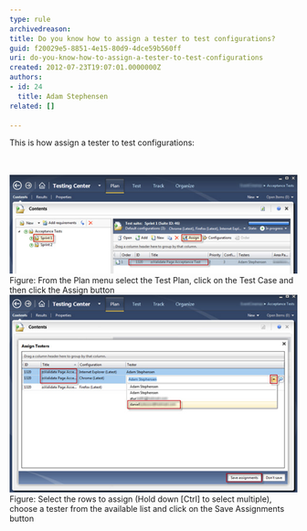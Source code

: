 ```yaml
---
type: rule
archivedreason: 
title: Do you know how to assign a tester to test configurations?
guid: f20029e5-8851-4e15-80d9-4dce59b560ff
uri: do-you-know-how-to-assign-a-tester-to-test-configurations
created: 2012-07-23T19:07:01.0000000Z
authors:
- id: 24
  title: Adam Stephensen
related: []

---
```



<p>This is how assign a tester to test configurations:</p>
<br><excerpt class='endintro'></excerpt><br>
<img src="assign-tester-1.jpg" alt="How to assign a tester" class="ms-rteCustom-ImageArea" />
<span class="ms-rteCustom-FigureNormal">Figure: From the Plan menu select the Test Plan, click on the Test Case and then click the Assign button</span>

<img src="assign-tester-2.jpg" alt="How to assign a tester" class="ms-rteCustom-ImageArea" />
<span class="ms-rteCustom-FigureNormal">Figure: Select the rows to assign (Hold down [Ctrl] to select multiple), choose a tester from the available list and click on the Save Assignments button</span>


